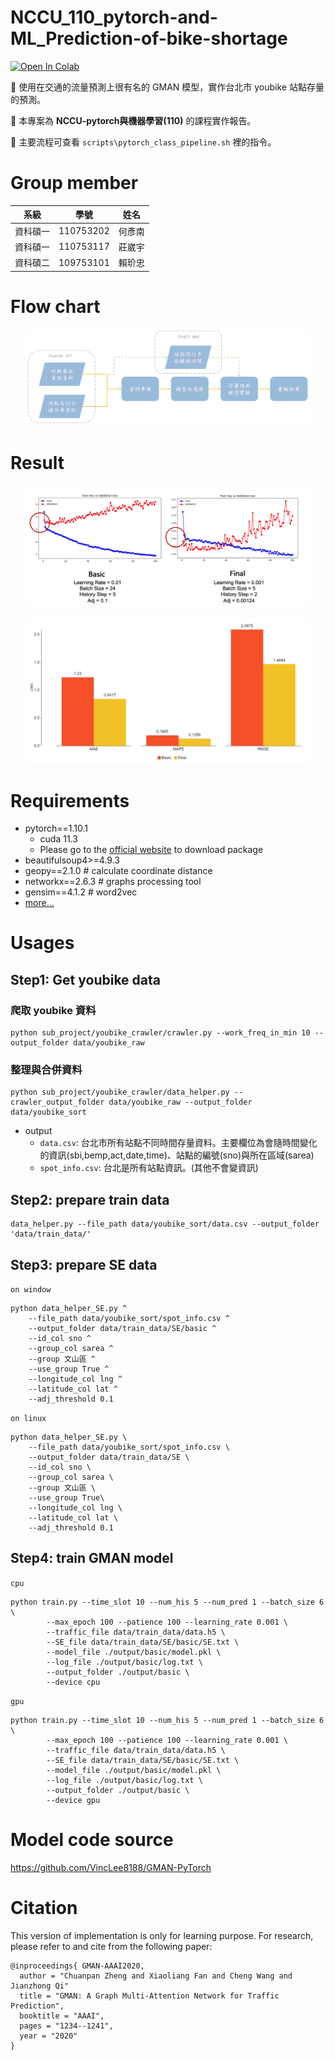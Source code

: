 # NCCU_110_pytorch-and-ML_Prediction-of-bike-shortage
[![Open In Colab](https://colab.research.google.com/assets/colab-badge.svg)](https://colab.research.google.com/drive/1pKtPBxNOrka8d6sO-Ouw0j7dfzrQO3O_?usp=sharing)

🎯 使用在交通的流量預測上很有名的 GMAN 模型，實作台北市 youbike 站點存量的預測。

🏫 本專案為 **NCCU-pytorch與機器學習(110)** 的課程實作報告。

💩 主要流程可查看 `scripts\pytorch_class_pipeline.sh` 裡的指令。

# Group member
|系級|學號|姓名|
|-|-|-|
|資科碩一|110753202|何彥南
|資科碩一|110753117|莊崴宇
|資科碩二|109753101|賴玠忠

# Flow chart

<p align="center"><img width="90%" src="report/fig/fig1.FlowChart.png" /></p>

# Result
<p align="center"><img width="90%" src="report/fig/fig16.Final-vs-basic_MSElossChangesInTraining.png" /></p>

<p align="center"><img width="90%" src="report/fig/fig15.Final-vs-basic_PerformanceComparison.png" /></p>

# Requirements
- pytorch==1.10.1 
  - cuda 11.3
  - Please go to the [official website](https://pytorch.org/) to download package
- beautifulsoup4>=4.9.3
- geopy==2.1.0 # calculate coordinate distance
- networkx==2.6.3 # graphs processing tool
- gensim==4.1.2 # word2vec
- [more...](requirements.txt)
# Usages
## Step1: Get youbike data
### 爬取 youbike 資料
```
python sub_project/youbike_crawler/crawler.py --work_freq_in_min 10 --output_folder data/youbike_raw
```
### 整理與合併資料
```
python sub_project/youbike_crawler/data_helper.py --crawler_output_folder data/youbike_raw --output_folder data/youbike_sort
```
- output
  - `data.csv`: 台北市所有站點不同時間存量資料。主要欄位為會隨時間變化的資訊(sbi,bemp,act,date,time)、站點的編號(sno)與所在區域(sarea)
  - `spot_info.csv`: 台北是所有站點資訊。(其他不會變資訊)

## Step2: prepare train data
```
data_helper.py --file_path data/youbike_sort/data.csv --output_folder 'data/train_data/' 
```
## Step3: prepare SE data
`on window`
```batch
python data_helper_SE.py ^
    --file_path data/youbike_sort/spot_info.csv ^
    --output_folder data/train_data/SE/basic ^
    --id_col sno ^
    --group_col sarea ^
    --group 文山區 ^
    --use_group True ^
    --longitude_col lng ^
    --latitude_col lat ^
    --adj_threshold 0.1
```
`on linux`
```shell
python data_helper_SE.py \
    --file_path data/youbike_sort/spot_info.csv \
    --output_folder data/train_data/SE \
    --id_col sno \
    --group_col sarea \
    --group 文山區 \
    --use_group True\
    --longitude_col lng \
    --latitude_col lat \
    --adj_threshold 0.1
```

## Step4: train GMAN model
`cpu`
```shell
python train.py --time_slot 10 --num_his 5 --num_pred 1 --batch_size 6 \
        --max_epoch 100 --patience 100 --learning_rate 0.001 \
        --traffic_file data/train_data/data.h5 \
        --SE_file data/train_data/SE/basic/SE.txt \
        --model_file ./output/basic/model.pkl \
        --log_file ./output/basic/log.txt \
        --output_folder ./output/basic \
        --device cpu
 ```
`gpu`
```shell
python train.py --time_slot 10 --num_his 5 --num_pred 1 --batch_size 6 \
        --max_epoch 100 --patience 100 --learning_rate 0.001 \
        --traffic_file data/train_data/data.h5 \
        --SE_file data/train_data/SE/basic/SE.txt \
        --model_file ./output/basic/model.pkl \
        --log_file ./output/basic/log.txt \
        --output_folder ./output/basic \
        --device gpu
```
# Model code source
https://github.com/VincLee8188/GMAN-PyTorch
# Citation
This version of implementation is only for learning purpose. For research, please refer to  and  cite from the following paper:
```
@inproceedings{ GMAN-AAAI2020,
  author = "Chuanpan Zheng and Xiaoliang Fan and Cheng Wang and Jianzhong Qi"
  title = "GMAN: A Graph Multi-Attention Network for Traffic Prediction",
  booktitle = "AAAI",
  pages = "1234--1241",
  year = "2020"
}
```

